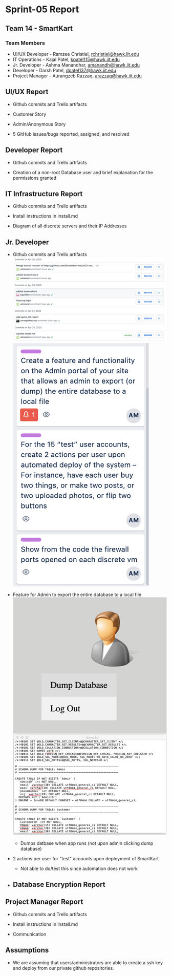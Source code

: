# Sprint-05 Report

## Team 14 - SmartKart

### Team Members

* UI/UX Developer - Ramzee Christiel, rchristiel@hawk.iit.edu
* IT Operations - Kajal Patel, kpatel115@hawk.iit.edu
* Jr. Developer - Ashma Manandhar, amanandh@hawk.iit.edu
* Developer - Darsh Patel, dpatel137@hawk.iit.edu
* Project Manager - Aurangzeb Razzaq, arazzaq@hawk.iit.edu

 ## UI/UX Report

* Github commits and Trello artifacts

* Customer Story


* Admin/Anonymous Story


* 5 GitHub issues/bugs reported, assigned, and resolved

## Developer Report

* Github commits and Trello artifacts


* Creation of a non-root Database user and brief explanation for the permissions granted


## IT Infrastructure Report

* Github commits and Trello artifacts


* Install instructions in install.md


* Diagram of all discrete servers and their IP Addresses


## Jr. Developer

* Github commits and Trello artifacts
![Github Artifacts](../webApp/githubAshma5.png)
![Trello Artifacts](../webApp/trello5Ashma.png)

* Feature for Admin to export the entire database to a local file
![Database Dump](../webApp/adminDumpDB.png)
![Database Dump txt File](../webApp/dumptxtFile.png)
  * Dumps datbase when app runs (not upon admin clicking dump database)  

* 2 actions per user for "test" accounts upon deployment of SmartKart
  * Not able to do/test this since automation does not work
* Database Encryption Report
   ---- 

## Project Manager Report

* Github commits and Trello artifacts


* Install instructions in install.md


* Communication


## Assumptions

- We are assuming that users/administrators are able to create a ssh key and deploy from our private github repositories.
